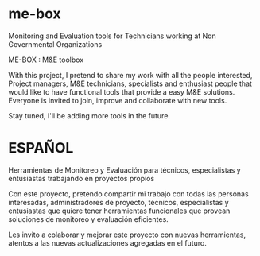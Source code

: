 # me-box
Monitoring and Evaluation tools for Technicians working at Non Governmental Organizations

ME-BOX : M&E toolbox

With this project, I pretend to share my work with all the people interested, Project managers, M&E technicians, specialists and enthusiast people that would like to have functional tools that provide a easy M&E solutions.
Everyone is invited to join, improve and collaborate with new tools.

Stay tuned, I'll be adding more tools in the future.



ESPAÑOL
=======================
Herramientas de Monitoreo y Evaluación para técnicos, especialistas y entusiastas trabajando en proyectos propios

Con este proyecto, pretendo compartir mi trabajo con todas las personas interesadas, administradores de proyecto, técnicos, especialistas y entusiastas que quiere tener herramientas funcionales que provean soluciones de monitoreo y evaluación eficientes.

Les invito a colaborar y mejorar este proyecto con nuevas herramientas, atentos a las nuevas actualizaciones agregadas en el futuro.
